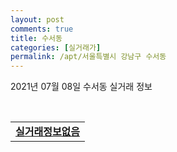 ```yaml
---
layout: post
comments: true
title: 수서동
categories: [실거래가]
permalink: /apt/서울특별시 강남구 수서동
---
```


2021년 07월 08일 수서동 실거래 정보

<script type="text/javascript">
  google.charts.load('current', {'packages':['corechart']});
  google.charts.setOnLoadCallback(drawChart);

  function drawChart() {
    var data = google.visualization.arrayToDataTable([['거래일', '매매', '전월세', '전매'], ['20-07', 23, 82, 0], ['20-08', 18, 104, 0], ['20-09', 12, 78, 0], ['20-10', 12, 95, 0], ['20-11', 37, 78, 0], ['20-12', 28, 90, 0], ['21-01', 35, 97, 0], ['21-02', 13, 105, 0], ['21-03', 16, 88, 0], ['21-04', 21, 67, 0], ['21-05', 34, 83, 0], ['21-06', 6, 45, 0], ['21-07', 0, 5, 0]]);

    var options = {
      title: '최근 1년간 유형별 거래량 추이',
      legend: { position: 'bottom' }
    };

    var chart = new google.visualization.LineChart(document.getElementById('columnchart_material'));
    chart.draw(data, (options));년간 
  }
</script>

<div id="columnchart_material" style="width: 95%; margin-left: -35px; display: block"></div>
<br>
<table>
  <tr>
    <td colspan="4" style="font-weight: bold;"><a href="https://search.naver.com/search.naver?query=수서동 실거래정보없음">실거래정보없음</a></td>
  </tr>
    
</table>
    